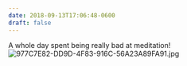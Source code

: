 ```yaml
---
date: 2018-09-13T17:06:48-0600
draft: false
---
```




A whole day spent being really bad at meditation! ![977C7E82-DD9D-4F83-916C-56A23A89FA91.jpg](http://ianwhitney.micro.blog/uploads/2018/eda6bd0475.jpg)



